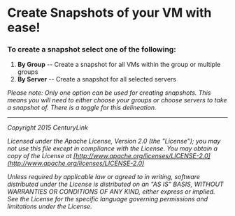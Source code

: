 

# Create Snapshots of your VM with ease!


### To create a snapshot select one of the following:
1. **By Group** -- Create a snapshot for all VMs within the group or multiple groups
2. **By Server** -- Create a snapshot for all selected servers

*Please note: Only one option can be used for creating snapshots.  This means you will need to either choose your groups or choose servers to take a snapshot of.  There is a toggle for this delineation.*


___

*Copyright 2015 CenturyLink*

*Licensed under the Apache License, Version 2.0 (the "License"); you may not use this file except in compliance with the License. You may obtain a copy of the License at [http://www.apache.org/licenses/LICENSE-2.0](http://www.apache.org/licenses/LICENSE-2.0)*

*Unless required by applicable law or agreed to in writing, software distributed under the License is distributed on an "AS IS" BASIS, WITHOUT WARRANTIES OR CONDITIONS OF ANY KIND, either express or implied. See the License for the specific language governing permissions and limitations under the License.*
